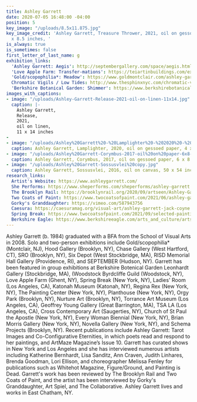 ```yaml
---
title: Ashley Garrett
date: 2020-07-05 16:48:00 -04:00
position: 5
key_image: "/uploads/8.5x11.875.jpg"
key_image_credit: 'Ashley Garrett, Treasure Thrower, 2021, oil on gessoed paper, 11.875
  x 8.5 inches, '
is_always: true
is_sometimes: false
first_letter_of_last_name: g
exhibition_links:
  'Ashley Garrett: Aegis': http://septembergallery.com/space/aegis.html
  'Love Apple Farm: Transfer-mations': https://teiartinbuildings.com/exhibitions/group/144
  'Gold/scopophilia*: Meadow': https://www.goldmontclair.com/ashley-garrett-meadow
  Chromatic Vigils / Low Tides: http://www.thesphinxnyc.com/chromatic-vigils/
  'Berkshire Botanical Garden: Shimmer': https://www.berkshirebotanical.org/events/shimmer
images_with_captions:
- image: "/uploads/Ashley-Garrett-Release-2021-oil-on-linen-11x14.jpg"
  caption: |-
    Ashley Garrett,
    Release,
    2021,
    oil on linen,
    11 x 14 inches
- 
- image: "/uploads/Ashley%20Garrett%20-%20Lamplighter%20-%202020%20-%20oil,%20gessoed%20paper%20-%204%20x%206%20inches.jpg"
  caption: Ashley Garrett, Lamplighter, 2020, oil on gessoed paper, 4 x 6 inches
- image: "/uploads/Ashley%20Garrett-Corymbus-2017-oil%20on%20paper-6x8-AGA1004.jpg"
  caption: Ashley Garrett, Corymbus, 2017, oil on gessoed paper, 6 x 8 inches
- image: "/uploads/Ashley%20Garrett-Sossusvlei%20copy.jpg"
  caption: Ashley Garrett, Sossusvlei, 2016, oil on canvas, 50 x 54 inches
research_links:
  Artist's Website: https://www.ashleygarrett.com/
  She Performs: https://www.sheperforms.com/sheperforms/ashley-garrett
  The Brooklyn Rail: https://brooklynrail.org/2020/09/artseen/Ashley-Garrett-Aegis
  Two Coats of Paint: https://www.twocoatsofpaint.com/2021/06/ashley-garretts-dynamic-pastoral.html
  Gorky's Granddaughter: https://vimeo.com/587943756
  Caesura: https://caesuramag.org/visual-art/ashley-garrett-jack-coyne
  Spring Break: https://www.twocoatsofpaint.com/2021/09/selected-paintings-from-spring-break-nyc-2021.html
  Berkshire Eagle: https://www.berkshireeagle.com/arts_and_culture/arts-theater/shimmer-berkshire-botanical-garden/article_1af0a410-aa25-11ec-a137-0f09850d283f.html
---
```


Ashley Garrett (b. 1984) graduated with a BFA from the School of Visual Arts in 2008. Solo and two-person exhibitions include  Gold/scopophilia* (Montclair, NJ), Hood Gallery (Brooklyn, NY), Chase Gallery (West Hartford, CT), SRO (Brooklyn, NY), Six Depot (West Stockbridge, MA), RISD Memorial Hall Gallery (Providence, RI), and SEPTEMBER (Hudson, NY). Garrett has been featured in group exhibitions at Berkshire Botenical Garden Leonhardt Gallery (Stockbridge, MA), (Woodstock Byrdcliffe Guild (Woodstock, NY), Love Apple Farm (Ghent, NY), Spring Break (New York, NY), Ladies' Room (Los Angeles, CA), Katonah Museum (Katonah, NY), Regina Rex (New York, NY), The Painting Center (New York, NY), Planthouse (New York, NY), Orgy Park (Brooklyn, NY), Nurture Art (Brooklyn, NY), Torrance Art Museum (Los Angeles, CA), Geoffrey Young Gallery (Great Barrington, MA), TSA LA (Los Angeles, CA), Cross Contemporary Art (Saugerties, NY), Church of St Paul the Apostle (New York, NY), Every Woman Biennial (New York, NY), Brian Morris Gallery (New York, NY), Novella Gallery (New York, NY), and Schema Projects (Brooklyn, NY). Recent publications include Ashley Garrett: Tarot Images and Co-Configurative Eternities, in which poets read and respond to her paintings, and ArtMaze Magazine’s Issue 10. Garrett has curated shows in New York and Los Angeles and she has interviewed numerous artists including Katherine Bernhardt, Lisa Sanditz, Ann Craven, Judith Linhares, Brenda Goodman, Lori Ellison, and choreographer Melissa Fenley for publications such as Whitehot Magazine, Figure/Ground, and Painting is Dead. Garrett's work has been reviewed by The Brooklyn Rail and Two Coats of Paint, and the artist has been interviewed by Gorky's Granddaughter, Art Spiel, and The Collaborative. Ashley Garrett lives and works in East Chatham, NY. 